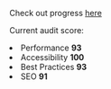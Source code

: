 Check out progress [here](https://lunavb.github.io/Portfolio/home.html)

Current audit score: 
<li>Performance <b>93</b>
<li>Accessibility <b>100</b>
<li>Best Practices <b>93</b>
<li>SEO <b>91</b>
